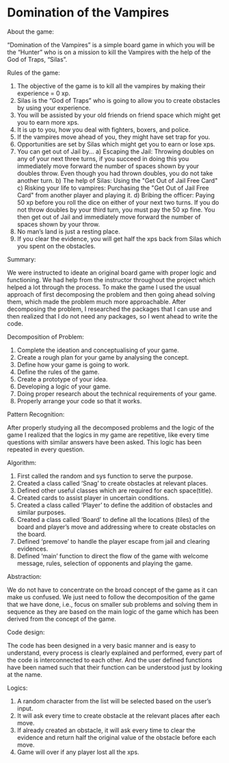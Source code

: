 # Domination of the Vampires

About the game:

“Domination of the Vampires” is a simple board game in which you will be the “Hunter” who is on a mission to kill the Vampires with the help of the God of Traps, “Silas”.



Rules of the game:

1.	The objective of the game is to kill all the vampires by making their experience = 0 xp.
2.	Silas is the “God of Traps” who is going to allow you to create obstacles by using your experience.
3.	You will be assisted by your old friends on friend space which might get you to earn more xps.
4.	It is up to you, how you deal with fighters, boxers, and police.
5.	If the vampires move ahead of you, they might have set trap for you. 
6.	Opportunities are set by Silas which might get you to earn or lose xps.
7.	You can get out of Jail by...
a)	Escaping the Jail: Throwing doubles on any of your next three turns, if you succeed in doing this you immediately move forward the number of spaces shown by your doubles throw. Even though you had thrown doubles, you do not take another turn.
b)	The help of Silas: Using the "Get Out of Jail Free Card"
c)	Risking your life to vampires: Purchasing the "Get Out of Jail Free Card" from another player and playing it.
d)	Bribing the officer: Paying 50 xp before you roll the dice on either of your next two turns. If you do not throw doubles by your third turn, you must pay the 50 xp fine. You then get out of Jail and immediately move forward the number of spaces shown by your throw.
8.	No man’s land is just a resting place.
9.	If you clear the evidence, you will get half the xps back from Silas which you spent on the obstacles.



Summary:

We were instructed to ideate an original board game with proper logic and functioning. We had help from the instructor throughout the project which helped a lot through the process. To make the game I used the usual approach of first decomposing the problem and then going ahead solving them, which made the problem much more approachable. After decomposing the problem, I researched the packages that I can use and then realized that I do not need any packages, so I went ahead to write the code.
 
 
 
Decomposition of Problem:

1.	Complete the ideation and conceptualising of your game.
2.	Create a rough plan for your game by analysing the concept.
3.	Define how your game is going to work.
4.	Define the rules of the game.
5.	Create a prototype of your idea.
6.	Developing a logic of your game.
7.	Doing proper research about the technical requirements of your game.
8.	Properly arrange your code so that it works.



Pattern Recognition:

After properly studying all the decomposed problems and the logic of the game I realized that the logics in my game are repetitive, like every time questions with similar answers have been asked. This logic has been repeated in every question.



Algorithm:

1.	First called the random and sys function to serve the purpose.
2.	Created a class called ‘Snag’ to create obstacles at relevant places.
3.	Defined other useful classes which are required for each space(title).
4.	Created cards to assist player in uncertain conditions.
5.	Created a class called ‘Player’ to define the addition of obstacles and similar purposes.
6.	Created a class called ‘Board’ to define all the locations (tiles) of the board and player’s move and addressing where to create obstacles on the board.
7.	Defined ‘premove’ to handle the player escape from jail and clearing evidences.
8.	Defined ‘main’ function to direct the flow of the game with welcome message, rules, selection of opponents and playing the game.



Abstraction:

We do not have to concentrate on the broad concept of the game as it can make us confused. We just need to follow the decomposition of the game that we have done, i.e., focus on smaller sub problems and solving them in sequence as they are based on the main logic of the game which has been derived from the concept of the game.
 
 
 
Code design:

The code has been designed in a very basic manner and is easy to understand, every process is clearly explained and performed, every part of the code is interconnected to each other. And the user defined functions have been named such that their function can be understood just by looking at the name.



Logics:

1.	A random character from the list will be selected based on the user’s input.
2.	It will ask every time to create obstacle at the relevant places after each move.
3.	If already created an obstacle, it will ask every time to clear the evidence and return half the original value of the obstacle before each move.
4.	Game will over if any player lost all the xps. 
